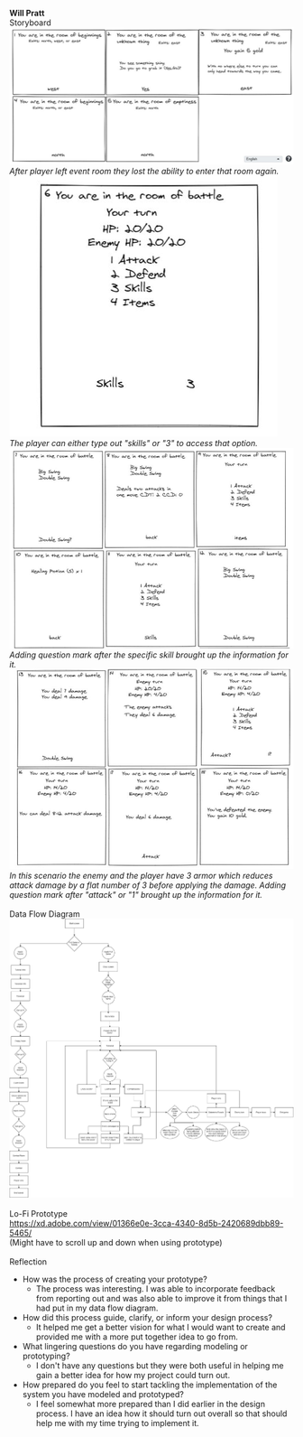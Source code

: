 **Will Pratt**
\
Storyboard
\
![Pics 1-5](/Deliverables/Storyboard%201-5.JPG)
*After player left event room they lost the ability to enter that room again.*
\
![Pics 6](/Deliverables/Storyboard%206.JPG)
\
*The player can either type out "skills" or "3" to access that option.*
![Pics 7-12](/Deliverables/Storyboard%207-12.JPG)
\
*Adding question mark after the specific skill brought up the information for it.*
![Pics 13-18](/Deliverables/Storyboard%2013-18.JPG)
\
*In this scenario the enemy and the player have 3 armor which reduces attack damage by a flat number of 3 before applying the damage.*
*Adding question mark after "attack" or "1" brought up the information for it.*
\
\
Data Flow Diagram
\
![Data Flow Diagram](/Deliverables/Data%20Flow%20Diagram.jpg)
\
\
Lo-Fi Prototype
\
https://xd.adobe.com/view/01366e0e-3cca-4340-8d5b-2420689dbb89-5465/
\
(Might have to scroll up and down when using prototype)
\
\
Reflection
* How was the process of creating your prototype?
  *  The process was interesting. I was able to incorporate feedback from reporting out and was also able to improve it from things that I had put in my data flow diagram.
* How did this process guide, clarify, or inform your design process?
  * It helped me get a better vision for what I would want to create and provided me with a more put together idea to go from.
* What lingering questions do you have regarding modeling or prototyping?
  * I don't have any questions but they were both useful in helping me gain a better idea for how my project could turn out.
* How prepared do you feel to start tackling the implementation of the system you have modeled and prototyped?
  * I feel somewhat more prepared than I did earlier in the design process. I have an idea how it should turn out overall so that should help me with my time trying to implement     it.
